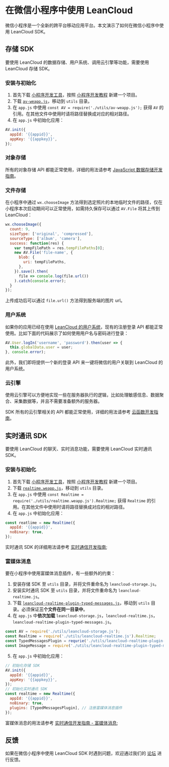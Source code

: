# 在微信小程序中使用 LeanCloud

微信小程序是一个全新的跨平台移动应用平台。本文演示了如何在微信小程序中使用 LeanCloud SDK。

## 存储 SDK

要使用 LeanCloud 的数据存储、用户系统、调用云引擎等功能，需要使用 LeanCloud 存储 SDK。

### 安装与初始化
1. 首先下载 [小程序开发工具](https://mp.weixin.qq.com/debug/wxadoc/dev/devtools/download.html)，按照 [小程序开发教程](https://mp.weixin.qq.com/debug/wxadoc/dev/) 新建一个项目。
2. 下载 [`av-weapp.js`](https://unpkg.com/leancloud-storage@^2.0.0-beta/dist/av-weapp.js)，移动到 `utils` 目录。
3. 在 `app.js` 中使用 `const AV = require('./utils/av-weapp.js');` 获得 `AV` 的引用。在其他文件中使用时请将路径替换成对应的相对路径。
4. 在 `app.js` 中初始化应用：
  ```javascript
  AV.init({
    appId: '{{appid}}',
    appKey: '{{appkey}}',
  });
  ```

### 对象存储
所有的对象存储 API 都能正常使用，详细的用法请参考 [JavaScript 数据存储开发指南](leanstorage_guide-js.html)。

### 文件存储

在小程序中通过 `wx.chooseImage` 方法得到选定照片的本地临时文件的路径，仅在小程序本次启动期间可以正常使用，如需持久保存可以通过 `AV.File` 将其上传到 LeanCloud：

```javascript
wx.chooseImage({
  count: 9,
  sizeType: ['original', 'compressed'],
  sourceType: ['album', 'camera'],
  success: function(res) {
    var tempFilePath = res.tempFilePaths[0];
    new AV.File('file-name', {
      blob: {
        uri: tempFilePaths,
      },
    }).save().then(
      file => console.log(file.url())
    ).catch(console.error);
  }
});
```

上传成功后可以通过 `file.url()` 方法得到服务端的图片 url。

### 用户系统
如果你的应用已经在使用 [LeanCloud 的用户系统](leanstorage_guide-js.html#用户)，现有的注册登录 API 都能正常使用。比如下面的代码展示了如何使用用户名与密码进行登录：

```javascript
AV.User.logIn('username', 'password').then(user => {
  this.globalData.user = user;
}, console.error);
```

此外，我们即将提供一个新的登录 API 来一键将微信的用户关联到 LeanCloud 的用户系统。

### 云引擎
使用云引擎可以方便地实现一些在服务器执行的逻辑，比如处理敏感信息、数据聚合、采集数据等，并且不需要准备额外的服务器。

SDK 所有的云引擎相关的 API 都能正常使用，详细的用法请参考 [云函数开发指南](leanengine_cloudfunction_guide-node.html)。

## 实时通讯 SDK

要使用 LeanCloud 的聊天、实时消息功能，需要使用 LeanCloud 实时通讯 SDK。

### 安装与初始化

1. 首先下载 [小程序开发工具](https://mp.weixin.qq.com/debug/wxadoc/dev/devtools/download.html)，按照 [小程序开发教程](https://mp.weixin.qq.com/debug/wxadoc/dev/) 新建一个项目。
2. 下载 [`realtime.weapp.js`](https://unpkg.com/leancloud-realtime@^3.3.0/dist/realtime.weapp.js)，移动到 `utils` 目录。
3. 在 `app.js` 中使用 `const Realtime = require('./utils/realtime.weapp.js').Realtime;` 获得 `Realtime` 的引用。在其他文件中使用时请将路径替换成对应的相对路径。
4. 在 `app.js` 中初始化应用：
  ```javascript
  const reatlime = new Realtime({
    appId: '{{appid}}',
    noBinary: true,
  });
  ```

实时通讯 SDK 的详细用法请参考 [实时通信开发指南](realtime_guide-js.html);

### 富媒体消息
要在小程序中使用富媒体消息插件，有一些额外的约束：

1. 安装存储 SDK 至 `utils` 目录，并将文件重命名为 `leancloud-storage.js`。
2. 安装实时通讯 SDK 至 `utils` 目录，并将文件重命名为 `leancloud-realtime.js`。
3. 下载 [`leancloud-realtime-plugin-typed-messages.js`](https://unpkg.com/leancloud-realtime-plugin-typed-messages@^1.0.0)，移动到 `utils` 目录。必须保证**三个文件在同一目录中**。
4. 在 `app.js` 中**依次加载** `leancloud-storage.js`，`leancloud-realtime.js`，`leancloud-realtime-plugin-typed-messages.js`。
  ```javascript
  const AV = require('./utils/leancloud-storage.js');
  const Realtime = require('./utils/leancloud-realtime.js').Realtime;
  const TypedMessagesPlugin = requrie('./utils/leancloud-realtime-plugin-typed-messages.js').TypedMessagesPlugin;
  const ImageMessage = require('./utils/leancloud-realtime-plugin-typed-messages.js').ImageMessage;
  ```
5. 在 `app.js` 中初始化应用：
  ```javascript
  // 初始化存储 SDK
  AV.init({
    appId: '{{appid}}',
    appKey: '{{appkey}}',
  });
  // 初始化实时通讯 SDK
  const realtime = new Realtime({
    appId: '{{appid}}',
    noBinary: true,
    plugins: [TypedMessagesPlugin], // 注册富媒体消息插件
  });
  ```

富媒体消息的用法请参考 [实时通信开发指南 - 富媒体消息](realtime_guide-js.html#富媒体消息);

## 反馈
如果在微信小程序中使用 LeanCloud SDK 时遇到问题，欢迎通过我们的 [论坛](https://forum.leancloud.cn/c/jing-xuan-faq/weapp) 进行反馈。
